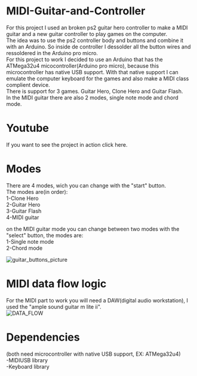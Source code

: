 # MIDI-Guitar-and-Controller  
For this project I used an broken ps2 guitar hero controller to make a MIDI guitar and a new guitar controller to play games on the computer.  
The idea was to use the ps2 controller body and buttons and combine it with an Arduino. So inside de controller I dessolder all the button wires and ressoldered in the Arduino pro micro.  
For this project to work I decided to use an Arduino that has the ATMega32u4 micocontroller(Arduino pro micro), because this microcontroller has native USB support. With that native support I can emulate the computer keyboard for the games and also make a MIDI class complient device.  
There is support for 3 games. Guitar Hero, Clone Hero and Guitar Flash.  
In the MIDI guitar there are also 2 modes, single note mode and chord mode.
# Youtube  
If you want to see the project in action click here.      
# Modes  
There are 4 modes, wich you can change with the "start" button.  
The modes are(in order):  
1-Clone Hero  
2-Guitar Hero  
3-Guitar Flash  
4-MIDI guitar

on the MIDI guitar mode you can change between two modes with the "select" button, the modes are:    
1-Single note mode  
2-Chord mode  

![guitar_buttons_picture](https://user-images.githubusercontent.com/85142097/161838484-f7491f42-c407-4519-8660-b351ff627512.png)    
# MIDI data flow logic  
For the MIDI part to work you will need a DAW(digital audio workstation), I used the "ample sound guitar m lite ii".  
![DATA_FLOW](https://user-images.githubusercontent.com/85142097/161836724-46b668cd-d233-4ebe-b608-dfd2b11a9aa0.png)  
# Dependencies  
(both need microcontroller with native USB support, EX: ATMega32u4)  
-MIDIUSB library   
-Keyboard library  
 
